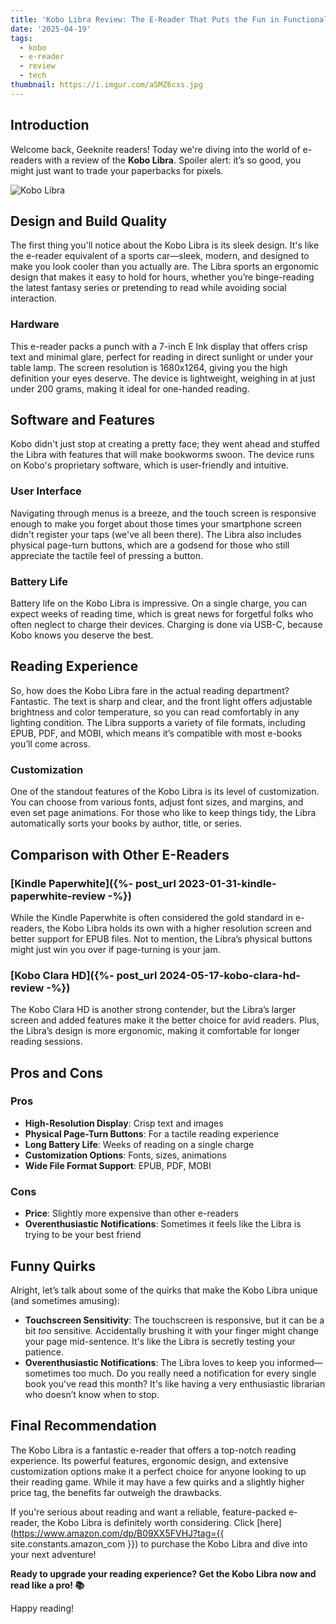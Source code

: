 ```yaml
---
title: 'Kobo Libra Review: The E-Reader That Puts the Fun in Functional'
date: '2025-04-19'
tags: 
  - kobo
  - e-reader
  - review
  - tech
thumbnail: https://i.imgur.com/aSMZ6cxs.jpg
---
```


## Introduction

Welcome back, Geeknite readers! Today we're diving into the world of e-readers with a review of the **Kobo Libra**. Spoiler alert: it’s so good, you might just want to trade your paperbacks for pixels.

![Kobo Libra](https://i.imgur.com/aSMZ6cxs.jpg)

## Design and Build Quality

The first thing you'll notice about the Kobo Libra is its sleek design. It's like the e-reader equivalent of a sports car—sleek, modern, and designed to make you look cooler than you actually are. The Libra sports an ergonomic design that makes it easy to hold for hours, whether you’re binge-reading the latest fantasy series or pretending to read while avoiding social interaction.

### Hardware

This e-reader packs a punch with a 7-inch E Ink display that offers crisp text and minimal glare, perfect for reading in direct sunlight or under your table lamp. The screen resolution is 1680x1264, giving you the high definition your eyes deserve. The device is lightweight, weighing in at just under 200 grams, making it ideal for one-handed reading.

## Software and Features

Kobo didn't just stop at creating a pretty face; they went ahead and stuffed the Libra with features that will make bookworms swoon. The device runs on Kobo's proprietary software, which is user-friendly and intuitive.

### User Interface

Navigating through menus is a breeze, and the touch screen is responsive enough to make you forget about those times your smartphone screen didn't register your taps (we've all been there). The Libra also includes physical page-turn buttons, which are a godsend for those who still appreciate the tactile feel of pressing a button.

### Battery Life

Battery life on the Kobo Libra is impressive. On a single charge, you can expect weeks of reading time, which is great news for forgetful folks who often neglect to charge their devices. Charging is done via USB-C, because Kobo knows you deserve the best.

## Reading Experience

So, how does the Kobo Libra fare in the actual reading department? Fantastic. The text is sharp and clear, and the front light offers adjustable brightness and color temperature, so you can read comfortably in any lighting condition. The Libra supports a variety of file formats, including EPUB, PDF, and MOBI, which means it’s compatible with most e-books you’ll come across.

### Customization

One of the standout features of the Kobo Libra is its level of customization. You can choose from various fonts, adjust font sizes, and margins, and even set page animations. For those who like to keep things tidy, the Libra automatically sorts your books by author, title, or series.

## Comparison with Other E-Readers

### [Kindle Paperwhite]({%- post_url 2023-01-31-kindle-paperwhite-review -%})

While the Kindle Paperwhite is often considered the gold standard in e-readers, the Kobo Libra holds its own with a higher resolution screen and better support for EPUB files. Not to mention, the Libra’s physical buttons might just win you over if page-turning is your jam.

### [Kobo Clara HD]({%- post_url 2024-05-17-kobo-clara-hd-review -%})

The Kobo Clara HD is another strong contender, but the Libra’s larger screen and added features make it the better choice for avid readers. Plus, the Libra’s design is more ergonomic, making it comfortable for longer reading sessions.

## Pros and Cons

### Pros

- **High-Resolution Display**: Crisp text and images
- **Physical Page-Turn Buttons**: For a tactile reading experience
- **Long Battery Life**: Weeks of reading on a single charge
- **Customization Options**: Fonts, sizes, animations
- **Wide File Format Support**: EPUB, PDF, MOBI

### Cons

- **Price**: Slightly more expensive than other e-readers
- **Overenthusiastic Notifications**: Sometimes it feels like the Libra is trying to be your best friend

## Funny Quirks

Alright, let’s talk about some of the quirks that make the Kobo Libra unique (and sometimes amusing):

- **Touchscreen Sensitivity**: The touchscreen is responsive, but it can be a bit *too* sensitive. Accidentally brushing it with your finger might change your page mid-sentence. It's like the Libra is secretly testing your patience.
- **Overenthusiastic Notifications**: The Libra loves to keep you informed—sometimes too much. Do you really need a notification for every single book you've read this month? It's like having a very enthusiastic librarian who doesn’t know when to stop.

## Final Recommendation

The Kobo Libra is a fantastic e-reader that offers a top-notch reading experience. Its powerful features, ergonomic design, and extensive customization options make it a perfect choice for anyone looking to up their reading game. While it may have a few quirks and a slightly higher price tag, the benefits far outweigh the drawbacks.

If you're serious about reading and want a reliable, feature-packed e-reader, the Kobo Libra is definitely worth considering. Click [here](https://www.amazon.com/dp/B09XX5FVHJ?tag={{ site.constants.amazon_com }}) to purchase the Kobo Libra and dive into your next adventure!

**Ready to upgrade your reading experience? Get the Kobo Libra now and read like a pro! 📚**

Happy reading!
